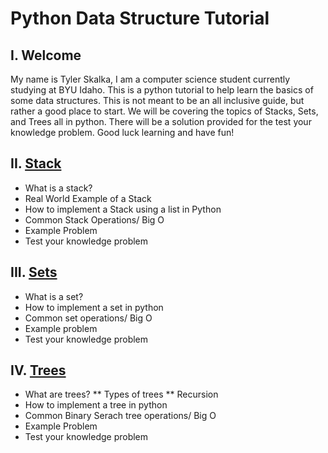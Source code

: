 # Python Data Structure Tutorial

## I. Welcome
My name is Tyler Skalka, I am a computer science student currently studying at BYU Idaho. This is a python tutorial to help learn the basics of some data structures. This is not meant to be an all inclusive guide, but rather a good place to start.
We will be covering the topics of Stacks, Sets, and Trees all in python. There will be a solution provided for the test your knowledge problem. Good luck learning and have fun!

## II. [Stack](https://github.com/Tskalka/DataStructureTutorial/blob/main/1-Stacks.md)
* What is a stack?
* Real World Example of a Stack
* How to implement a Stack using a list in Python
* Common Stack Operations/ Big O
* Example Problem
* Test your knowledge problem
 
## III. [Sets](https://github.com/Tskalka/DataStructureTutorial/blob/main/2-Sets.md)
* What is a set?
* How to implement a set in python
* Common set operations/ Big O
* Example problem
* Test your knowledge problem

## IV. [Trees](https://github.com/Tskalka/DataStructureTutorial/blob/main/3-Trees.md)
* What are trees?
** Types of trees
** Recursion
* How to implement a tree in python
* Common Binary Serach tree operations/ Big O
* Example Problem
* Test your knowledge problem
